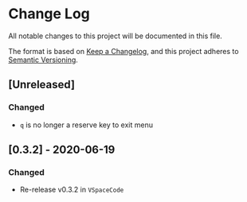 # Change Log

All notable changes to this project will be documented in this file.

The format is based on [Keep a Changelog](https://keepachangelog.com/en/1.0.0/),
and this project adheres to [Semantic Versioning](https://semver.org/spec/v2.0.0.html).

## [Unreleased]
### Changed
- `q` is no longer a reserve key to exit menu

## [0.3.2] - 2020-06-19
### Changed
- Re-release v0.3.2 in `VSpaceCode`